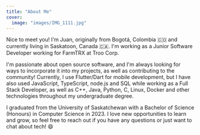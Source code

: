 ```yaml
---
title: "About Me"
cover:
  image: "images/IMG_1111.jpg"
---
```


Nice to meet you! I'm Juan, originally from Bogotá, Colombia 🇨🇴 and currently living in Saskatoon, Canada 🇨🇦. I'm working as a Junior Software Developer working for FarmTRX at Troo Corp.

I'm passionate about open source software, and I'm always looking for ways to incorporate it into my projects, as well as contributing to the community! Currently, I use Flutter/Dart for mobile development, but I have also used JavaScript, TypeScript, node.js and SQL while working as a Full Stack Developer, as well as C++, Java, Python, C, Linux, Docker and other technologies throughout my undergraduate degree.

I graduated from the University of Saskatchewan with a Bachelor of Science (Honours) in Computer Science in 2023. I love new opportunities to learn and grow, so feel free to reach out if you have any questions or just want to chat about tech! 😄
